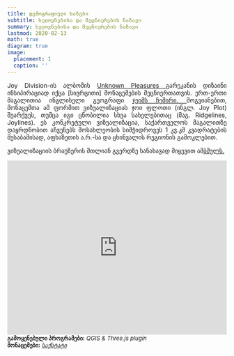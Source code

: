 ```yaml
---
title: დემოგრაფიული ხაზები
subtitle: ხელოვნებისა და მეცნიერების ნაზავი
summary: ხელოვნებისა და მეცნიერების ნაზავი
lastmod: 2020-02-13
math: true
diagram: true
image:
  placement: 1
  caption: ''
---
```

<style>
  img {
    transition:transform 0.25s ease;
    filter: grayscale(100%);
}
  img:hover {
    filter: grayscale(0);
}
</style>

<p align="justify">
Joy Division-ის ალბომის <a href="https://en.wikipedia.org/wiki/Unknown_Pleasures"> Unknown Pleasures </a> გარეკანის დიზაინი ინსიპირაციად იქცა [სივრცითი] მონაცემების მეცნიერთათვის. ერთ-ერთი მაგალითია ინგლისელი გეოგრაფი <a href="http://spatial.ly/2017/07/joy-division-population-surfaces-and-pioneering-electronic-cartography/">ჯეიმს ჩეშირი. </a> მოგვიანებით, მონაცემთა ამ ფორმით ვიზუალიზაციას ჯოი ფლოთი (ინგლ. Joy Plot) შეარქვეს, თუმცა იგი ცნობილია სხვა სახელებითაც (მაგ. Ridgelines, Joylines). 
ეს კონკრეტული ვიზუალიზაცია, საქართველოს მაგალითზე დაყრდნობით აჩვენებს მოსახლეობის სიმჭიდროვეს 1 კვ.კმ კვადრატების შესაბამისად, აფხაზეთის ა.რ.-სა და ცხინვალის რეგიონის გამოკლებით.</p>

<p align="justify">
ვიზუალიზაციის ბრაუზერის მთლიან გვერდზე სანახავად მიყევით ამ<a href="https://geojoylines.github.io/">ბმულს.</a></p>

<div>
<iframe src="https://geojoylines.github.io/" style="border:0px #ffffff none;" name="myiFrame" scrolling="no" frameborder="1" marginheight="0px" marginwidth="0px" height="400px" width=100% allowfullscreen></iframe>
</div>

<font size="2">
    <b>გამოყენებული პროგრამები:</b> <i>QGIS & Three.js plugin</i>  <br> <b>მონაცემები:</b> <a href="http://gis.geostat.ge/GeoMap/layersw/index.html"><i>საქსტატი</i></a>
</font>